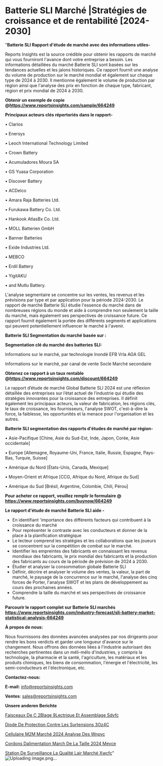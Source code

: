 # Batterie SLI Marché |Stratégies de croissance et de rentabilité [2024-2030]

"<strong>Batterie SLI Rapport d'étude de marché avec des informations utiles-</strong>

Reports Insights est la source crédible pour obtenir les rapports de marché qui vous fourniront l'avance dont votre entreprise a besoin. Les informations détaillées du marché Batterie SLI sont basées sur les tendances actuelles et les jalons historiques. Ce rapport fournit une analyse du volume de production sur le marché mondial et également sur chaque type de 2024 à 2030. Il mentionne également le volume de production par région ainsi que l'analyse des prix en fonction de chaque type, fabricant, région et prix mondial de 2024 à 2030.

<strong><b>Obtenir un exemple de copie @</b></strong><a href=https://www.reportsinsights.com/sample/664249><strong><b>https://www.reportsinsights.com/sample/664249</b></strong></a>

<b>Principaux acteurs clés répertoriés dans le rapport-</b>

<b> </b>• Clarios

• Enersys

• Leoch International Technology Limited

• Crown Battery

• Acumuladores Moura SA

• GS Yuasa Corporation

• Discover Battery

• ACDelco

• Amara Raja Batteries Ltd.

• Furukawa Battery Co. Ltd.

• Hankook AtlasBx Co. Ltd.

• MOLL Batterien GmbH

• Banner Batteries

• Exide Industries Ltd.

• MEBCO

• Erdil Battery

• YigitAKU

• and Mutlu Battery.

L'analyse segmentaire se concentre sur les ventes, les revenus et les prévisions par type et par application pour la période 2024-2030. Le rapport de marché Batterie SLI étudie l'essence du marché dans de nombreuses régions du monde et aide à comprendre non seulement la taille du marché, mais également ses perspectives de croissance future. Ce rapport fournit également la portée des différents segments et applications qui peuvent potentiellement influencer le marché à l'avenir.

<strong>Batterie SLI Segmentation du marché basée sur :</strong>

<strong> Segmentation clé du marché des batteries SLI: </strong>

Informations sur le marché, par technologie
Inondé
EFB
Vrla
AGA
GEL

Informations sur le marché, par canal de vente
Socle
Marché secondaire

<strong><b>Obtenez ce rapport à un taux rentable @</b></strong><a href=https://www.reportsinsights.com/discount/664249><strong><b>https://www.reportsinsights.com/discount/664249</b></strong></a>

Le rapport d’étude de marché Global Batterie SLI 2024 est une réflexion détaillée des entreprises sur l’état actuel de l’industrie qui étudie des stratégies innovantes pour la croissance des entreprises. Il définit également les principaux acteurs, la valeur de fabrication, les régions clés, le taux de croissance, les fournisseurs, l'analyse SWOT, c'est-à-dire la force, la faiblesse, les opportunités et la menace pour l'organisation et les autres.

<strong>Batterie SLI segmentation des rapports d'études de marché par région-</strong>

• Asie-Pacifique [Chine, Asie du Sud-Est, Inde, Japon, Corée, Asie occidentale]

• Europe [Allemagne, Royaume-Uni, France, Italie, Russie, Espagne, Pays-Bas, Turquie, Suisse]

• Amérique du Nord [États-Unis, Canada, Mexique]

• Moyen-Orient et Afrique [CCG, Afrique du Nord, Afrique du Sud]

• Amérique du Sud [Brésil, Argentine, Colombie, Chili, Pérou]

<strong>Pour acheter ce rapport, veuillez remplir le formulaire @   <a href=https://www.reportsinsights.com/buynow/664249>https://www.reportsinsights.com/buynow/664249</a></strong>

<strong>Le rapport d'étude de marché Batterie SLI aide -</strong>
<ul>
  <li>En identifiant 'importance des différents facteurs qui contribuent à la croissance du marché</li>
  <li>Pour représenter le contraste avec les conducteurs et donner de la place à la planification stratégique</li>
  <li>Le lecteur comprend les stratégies et les collaborations que les joueurs se concentrent sur la compétition de combat sur le marché.</li>
  <li>Identifier les empreintes des fabricants en connaissant les revenus mondiaux des fabricants, le prix mondial des fabricants et la production des fabricants au cours de la période de prévision de 2024 à 2030.</li>
  <li>Étudier et analyser la consommation globale Batterie SLI</li>
  <li>Définir, décrire et analyser le volume des ventes, la valeur, la part de marché, le paysage de la concurrence sur le marché, l'analyse des cinq forces de Porter, l'analyse SWOT et les plans de développement au cours des prochaines années.</li>
  <li>Comprendre la taille du marché et ses perspectives de croissance future.</li>
</ul>

<strong>Parcourir le rapport complet sur Batterie SLI marchés <a href=https://www.reportsinsights.com/industry-forecast/sli-battery-market-statistical-analysis-664249>https://www.reportsinsights.com/industry-forecast/sli-battery-market-statistical-analysis-664249</a></strong>

<strong>À propos de nous:</strong>

Nous fournissons des données avancées analysées par nos dirigeants pour rendre les bons verdicts et garder une longueur d'avance sur le changement. Nous offrons des données liées à l'industrie autorisant des recherches pertinentes dans un méli-mélo d'industries, y compris la technologie, la pharmacie et la santé, l'agriculture, les matériaux et les produits chimiques, les biens de consommation, l'énergie et l'électricité, les semi-conducteurs et l'électronique, etc.

<strong>Contactez-nous:</strong>

<strong>E-mail:</strong> <a href=mailto:info@reportsinsights.com>info@reportsinsights.com</a>

<strong>Ventes</strong>: <a href=mailto:sales@reportsinsights.com>sales@reportsinsights.com</a>

<strong>Unsere anderen Berichte</strong>

<a href=https://www.linkedin.com/pulse/faisceaux-de-c%C3%A2blage-%C3%A9lectrique-et-assemblage-sdvfc/>Faisceaux De C 2Blage  9Lectrique Et Assemblage Sdvfc</a>

<a href=https://www.linkedin.com/pulse/diode-de-protection-contre-les-surtensions-3oz4c/>Diode De Protection Contre Les Surtensions 3Oz4C</a>

<a href=https://www.linkedin.com/pulse/cellulaire-m2m-marché-2024-analyse-des-wnpvc/>Cellulaire M2M Marché 2024 Analyse Des Wnpvc</a>

<a href=https://www.linkedin.com/pulse/cordons-dalimentation-march%C3%A9-de-la-taille-2024-meyce/>Cordons Dalimentation March De La Taille 2024 Meyce</a>

<a href=https://www.linkedin.com/pulse/station-de-surveillance-la-qualité-lair-marché-xwcfc/>Station De Surveillance La Qualité Lair Marché Xwcfc</a>"
![Uploading image.png…]()
